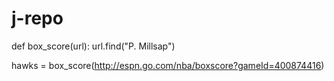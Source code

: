 # j-repo

def box_score(url):
	url.find("P. Millsap")
	
hawks = box_score(http://espn.go.com/nba/boxscore?gameId=400874416)
